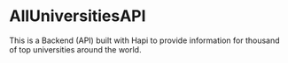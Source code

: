 # AllUniversitiesAPI
This is a Backend (API) built with Hapi to provide information for thousand of top universities around the world.
